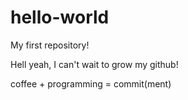 # hello-world
My first repository!

Hell yeah, I can't wait to grow my github!

coffee + programming = commit(ment)
